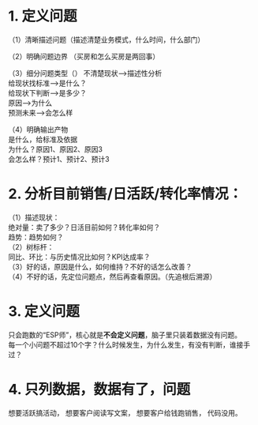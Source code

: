 # 1. 定义问题

（1）清晰描述问题（描述清楚业务模式，什么时间，什么部门）   


（2）明确问题边界 （买房和怎么买房是两回事）

（3）细分问题类型（）
不清楚现状-->描述性分析     
给现状找标准-->是什么？       
给现状下判断-->是多少？    
原因-->为什么     
预测未来-->会怎么样          

（4）明确输出产物    
是什么，给标准及依据     
为什么？原因1、原因2、原因3     
会怎么样？预计1、预计2、预计3      

# 2. 分析目前销售/日活跃/转化率情况：    
（1）描述现状：     
绝对量：卖了多少？日活目前如何？转化率如何？      
趋势：趋势如何？      
（2）树标杆：     
同比、环比：与历史情况比如何？KPI达成率？       
（3）好的话，原因是什么，如何维持？不好的话怎么改善？           
（4）不好的话，先定位问题点，然后再查看原因。（先追根后溯源）        

# 3. 定义问题      
只会跑数的“ESP师”，核心就是**不会定义问题**，脑子里只装着数据没有问题。      
每一个小问题不超过10个字？什么时候发生，为什么发生，有没有判断，谁接手过？     

# 4. 只列数据，数据有了，问题

想要活跃搞活动，
想要客户阅读写文案，
想要客户给钱跑销售，
代码没用。








